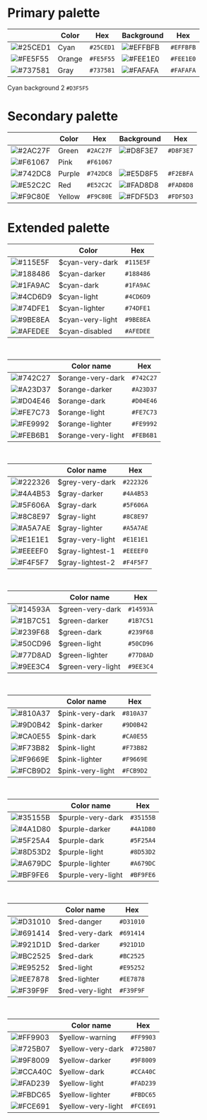 
# Primary palette

|  | Color | Hex | Background | Hex |
|--|--|--|--|--|
| ![#25CED1](https://placehold.it/20/25CED1/000000?text=+) | Cyan | `#25CED1` | ![#EFFBFB](https://placehold.it/20/EFFBFB/000000?text=+) | `#EFFBFB`|
| ![#FE5F55](https://placehold.it/20/FE5F55/000000?text=+) | Orange | `#FE5F55` | ![#FEE1E0](https://placehold.it/20/FEE1E0/000000?text=+)  | `#FEE1E0` |
| ![#737581](https://placehold.it/20/737581/000000?text=+) | Gray | `#737581` | ![#FAFAFA](https://placehold.it/20/FAFAFA/000000?text=+) | `#FAFAFA` |

Cyan background 2 `#D3F5F5`

# Secondary palette
|  | Color | Hex | Background | Hex |
|--|--|--|--|--|
| ![#2AC27F](https://placehold.it/20/2AC27F/000000?text=+) | Green | `#2AC27F` | ![#D8F3E7](https://placehold.it/20/D8F3E7/000000?text=+) | `#D8F3E7` |
| ![#F61067](https://placehold.it/20/F61067/000000?text=+) | Pink | `#F61067` |  |  |
| ![#742DC8](https://placehold.it/20/742DC8/000000?text=+) | Purple | `#742DC8` | ![#E5D8F5](https://placehold.it/20/E5D8F5/000000?text=+) | `#F2EBFA` |
| ![#E52C2C](https://placehold.it/20/E52C2C/000000?text=+) | Red | `#E52C2C` | ![#FAD8D8](https://placehold.it/20/FAD8D8/000000?text=+) | `#FAD8D8` |
| ![#F9C80E](https://placehold.it/20/F9C80E/000000?text=+) | Yellow | `#F9C80E` | ![#FDF5D3](https://placehold.it/20/FDF5D3/000000?text=+) | `#FDF5D3` |

# Extended palette

|  | Color | Hex |
|--|--|--|
| ![#115E5F](https://placehold.it/20/115E5F/000000?text=+) | $cyan-very-dark | `#115E5F` |
| ![#188486](https://placehold.it/20/188486/000000?text=+) | $cyan-darker | `#188486` |
| ![#1FA9AC](https://placehold.it/20/1FA9AC/000000?text=+) | $cyan-dark | `#1FA9AC` |
| ![#4CD6D9](https://placehold.it/20/4CD6D9/000000?text=+) | $cyan-light | `#4CD6D9` |
| ![#74DFE1](https://placehold.it/20/74DFE1/000000?text=+) | $cyan-lighter | `#74DFE1` |
| ![#9BE8EA](https://placehold.it/20/9BE8EA/000000?text=+) | $cyan-very-light | `#9BE8EA` |
| ![#AFEDEE](https://placehold.it/20/AFEDEE/000000?text=+) | $cyan-disabled | `#AFEDEE` |

<br>

|  | Color name | Hex |
|--|--|--|
| ![#742C27](https://placehold.it/20/742C27/000000?text=+) | $orange-very-dark | `#742C27` |
| ![#A23D37](https://placehold.it/20/A23D37/000000?text=+) | $orange-darker | `#A23D37` |
| ![#D04E46](https://placehold.it/20/D04E46/000000?text=+) | $orange-dark | `#D04E46` |
| ![#FE7C73](https://placehold.it/20/FE7C73/000000?text=+) | $orange-light | `#FE7C73` |
| ![#FE9992](https://placehold.it/20/FE9992/000000?text=+) | $orange-lighter |`#FE9992` |
| ![#FEB6B1](https://placehold.it/20/FEB6B1/000000?text=+) | $orange-very-light | `#FEB6B1` |

<br>

|  | Color name | Hex |
|--|--|--|
| ![#222326](https://placehold.it/20/222326/000000?text=+) | $grey-very-dark | `#222326` |
| ![#4A4B53](https://placehold.it/20/4A4B53/000000?text=+) | $gray-darker | `#4A4B53` |
| ![#5F606A](https://placehold.it/20/5F606A/000000?text=+) | $gray-dark | `#5F606A` |
| ![#8C8E97](https://placehold.it/20/8C8E97/000000?text=+) | $gray-light | `#8C8E97` |
| ![#A5A7AE](https://placehold.it/20/A5A7AE/000000?text=+) | $gray-lighter | `#A5A7AE` |
| ![#E1E1E1](https://placehold.it/20/E1E1E1/000000?text=+) | $gray-very-light | `#E1E1E1` |
| ![#EEEEF0](https://placehold.it/20/EEEEF0/000000?text=+) | $gray-lightest-1 | `#EEEEF0` |
| ![#F4F5F7](https://placehold.it/20/F4F5F7/000000?text=+) | $gray-lightest-2 | `#F4F5F7` |

<br>

|  | Color name | Hex |
|--|--|--|
| ![#14593A](https://placehold.it/20/14593A/000000?text=+) | $green-very-dark | `#14593A` |
| ![#1B7C51](https://placehold.it/20/1B7C51/000000?text=+) | $green-darker | `#1B7C51` |
| ![#239F68](https://placehold.it/20/239F68/000000?text=+) | $green-dark | `#239F68` |
| ![#50CD96](https://placehold.it/20/50CD96/000000?text=+) | $green-light | `#50CD96` |
| ![#77D8AD](https://placehold.it/20/77D8AD/000000?text=+) | $green-lighter | `#77D8AD` |
| ![#9EE3C4](https://placehold.it/20/9EE3C4/000000?text=+) | $green-very-light | `#9EE3C4` |

<br>

|  | Color name | Hex |
|--|--|--|
| ![#810A37](https://placehold.it/20/810A37/000000?text=+) | $pink-very-dark | `#810A37` |
| ![#9D0B42](https://placehold.it/20/9D0B42/000000?text=+) | $pink-darker | `#9D0B42` |
| ![#CA0E55](https://placehold.it/20/CA0E55/000000?text=+) | $pink-dark | `#CA0E55` |
| ![#F73B82](https://placehold.it/20/F73B82/000000?text=+) | $pink-light | `#F73B82` |
| ![#F9669E](https://placehold.it/20/F9669E/000000?text=+) | $pink-lighter | `#F9669E` |
| ![#FCB9D2](https://placehold.it/20/FCB9D2/000000?text=+) | $pink-very-light | `#FCB9D2` |

<br>

|  | Color name | Hex |
|--|--|--|
| ![#35155B](https://placehold.it/20/35155B/000000?text=+) | $purple-very-dark | `#35155B` |
| ![#4A1D80](https://placehold.it/20/4A1D80/000000?text=+) | $purple-darker | `#4A1D80` |
| ![#5F25A4](https://placehold.it/20/5F25A4/000000?text=+) | $purple-dark | `#5F25A4` |
| ![#8D53D2](https://placehold.it/20/8D53D2/000000?text=+) | $purple-light | `#8D53D2` |
| ![#A679DC](https://placehold.it/20/A679DC/000000?text=+) | $purple-lighter | `#A679DC` |
| ![#BF9FE6](https://placehold.it/20/BF9FE6/000000?text=+) | $purple-very-light | `#BF9FE6` |

<br>

|  | Color name | Hex |
|--|--|--|
| ![#D31010](https://placehold.it/20/D31010/000000?text=+) | $red-danger | `#D31010` |
| ![#691414](https://placehold.it/20/691414/000000?text=+) | $red-very-dark | `#691414` |
| ![#921D1D](https://placehold.it/20/921D1D/000000?text=+) | $red-darker | `#921D1D` |
| ![#BC2525](https://placehold.it/20/BC2525/000000?text=+) | $red-dark | `#BC2525` |
| ![#E95252](https://placehold.it/20/E95252/000000?text=+) | $red-light | `#E95252` |
| ![#EE7878](https://placehold.it/20/EE7878/000000?text=+) | $red-lighter | `#EE7878` |
| ![#F39F9F](https://placehold.it/20/F39F9F/000000?text=+) | $red-very-light | `#F39F9F` |

<br>

|  | Color name | Hex |
|--|--|--|
| ![#FF9903](https://placehold.it/20/FF9903/000000?text=+) | $yellow-warning  | `#FF9903` |
| ![#725B07](https://placehold.it/20/725B07/000000?text=+) | $yellow-very-dark | `#725B07` |
| ![#9F8009](https://placehold.it/20/9F8009/000000?text=+) | $yellow-darker | `#9F8009` |
| ![#CCA40C](https://placehold.it/20/CCA40C/000000?text=+) | $yellow-dark | `#CCA40C` |
| ![#FAD239](https://placehold.it/20/FAD239/000000?text=+) | $yellow-light | `#FAD239` |
| ![#FBDC65](https://placehold.it/20/FBDC65/000000?text=+) | $yellow-lighter | `#FBDC65` |
| ![#FCE691](https://placehold.it/20/FCE691/000000?text=+) | $yellow-very-light | `#FCE691` |
